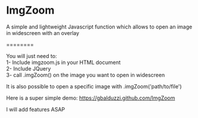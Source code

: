 ImgZoom
=======

A simple and lightweight Javascript function which allows to open an image in widescreen with an overlay


========

You will just need to: <br>
1- Include imgzoom.js in your HTML document <br>
2- Include JQuery <br>
3- call .imgZoom() on the image you want to open in widescreen  <br>

It is also possible to open a specific image with .imgZoom('path/to/file')

Here is a super simple demo: https://gbalduzzi.github.com/ImgZoom

I will add features ASAP

